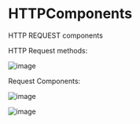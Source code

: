 # HTTPComponents

HTTP REQUEST components

HTTP Request methods:

![image](https://user-images.githubusercontent.com/80065996/148647674-3b668912-6796-4677-b239-1384ac9e327d.png)

Request Components:

![image](https://user-images.githubusercontent.com/80065996/148647664-f8018b62-cfc9-4f8f-ae74-e408bfc9ffec.png)


![image](https://user-images.githubusercontent.com/80065996/148647831-d3742dfc-cd04-4ef1-bfa5-6943c6691e7b.png)


